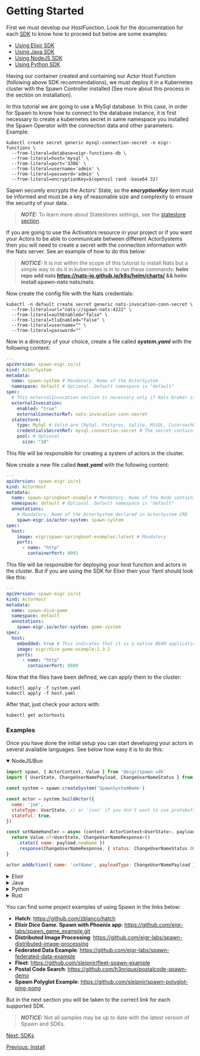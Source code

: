 # Getting Started

First we must develop our HostFunction. Look for the documentation for each [SDK](sdks.md) to know how to proceed but below are some examples:

- [Using Elixir SDK](./spawn_sdk/spawn_sdk#installation)
- [Using Java SDK](https://github.com/eigr/spawn-java-std-sdk#getting-started)
- [Using NodeJS SDK](https://github.com/eigr/spawn-node-sdk#installation)
- [Using Python SDK](https://github.com/eigr/spawn-python-sdk#getting-started)

Having our container created and containing our Actor Host Function (following above SDK recommendations), we must deploy
it in a Kubernetes cluster with the Spawn Controller installed (See more about this
process in the section on installation).

In this tutorial we are going to use a MySql database. In this case, in order for Spawn to know how to connect to the database instance, it is first necessary to create a kubernetes secret in same namespace you installed the Spawn Operator with the connection data and other parameters. Example:

```shell
kubectl create secret generic mysql-connection-secret -n eigr-functions \
  --from-literal=database=eigr-functions-db \
  --from-literal=host='mysql' \
  --from-literal=port='3306' \
  --from-literal=username='admin' \
  --from-literal=password='admin' \
  --from-literal=encryptionKey=$(openssl rand -base64 32)
```

Sapwn securely encrypts the Actors' State, so the **_encryptionKey_** item must be informed and must be a key of reasonable size and complexity to ensure the security of your data.

> **_NOTE:_** To learn more about Statestores settings, see the [statestore section](statestores.md).

If you are going to use the Activators resource in your project or if you want your Actors to be able to communicate between different ActorSystems then you will need to create a secret with the connection information with the Nats server. See an example of how to do this below:

> **_NOTICE:_** It is not within the scope of this tutorial to install Nats but a simple way to do it in kubernetes is in to run these commands: **helm repo add nats https://nats-io.github.io/k8s/helm/charts/ && helm install spawn-nats nats/nats**.

Now create the config file with the Nats credentials:

```
kubectl -n default create secret generic nats-invocation-conn-secret \
  --from-literal=url="nats://spawn-nats:4222" \
  --from-literal=authEnabled="false" \
  --from-literal=tlsEnabled="false" \
  --from-literal=username="" \
  --from-literal=password=""
```

Now in a directory of your choice, create a file called **_system.yaml_** with the following content:

```yaml
---
apiVersion: spawn-eigr.io/v1
kind: ActorSystem
metadata:
  name: spawn-system # Mandatory. Name of the ActorSystem
  namespace: default # Optional. Default namespace is "default"
spec:
  # This externalInvocation section is necessary only if Nats broker is used in your project.
  externalInvocation:
    enabled: "true"
    externalConnectorRef: nats-invocation-conn-secret
  statestore:
    type: MySql # Valid are [MySql, Postgres, Sqlite, MSSQL, CockroachDB]
    credentialsSecretRef: mysql-connection-secret # The secret containing connection params created in the previous step.
    pool: # Optional
      size: "10"
```

This file will be responsible for creating a system of actors in the cluster.

Now create a new file called **_host.yaml_** with the following content:

```yaml
---
apiVersion: spawn-eigr.io/v1
kind: ActorHost
metadata:
  name: spawn-springboot-example # Mandatory. Name of the Node containing Actor Host Functions
  namespace: default # Optional. Default namespace is "default"
  annotations:
    # Mandatory. Name of the ActorSystem declared in ActorSystem CRD
    spawn-eigr.io/actor-system: spawn-system
spec:
  host:
    image: eigr/spawn-springboot-examples:latest # Mandatory
    ports:
      - name: "http"
        containerPort: 8091
```

This file will be responsible for deploying your host function and actors in the cluster.
But if you are using the SDK for Elixir then your Yaml should look like this:

```yaml
---
apiVersion: spawn-eigr.io/v1
kind: ActorHost
metadata:
  name: spawn-dice-game
  namespace: default
  annotations:
    spawn-eigr.io/actor-system: game-system
spec:
  host:
    embedded: true # This indicates that it is a native BEAM application and therefore does not need a sidecar proxy attached.
    image: eigr/dice-game-example:1.3.2
    ports:
      - name: "http"
        containerPort: 8800
```

Now that the files have been defined, we can apply them to the cluster:

```shell
kubectl apply -f system.yaml
kubectl apply -f host.yaml
```

After that, just check your actors with:

```shell
kubectl get actorhosts
```

### Examples

Once you have done the initial setup you can start developing your actors in several available languages. See below how easy it is to do this:

<details open>
  <summary>NodeJS/Bun</summary>

  ```js
  import spawn, { ActorContext, Value } from '@eigr/spawn-sdk'
  import { UserState, ChangeUserNamePayload, ChangeUserNameStatus } from 'src/protos/examples/user_example'

  const system = spawn.createSystem('SpawnSystemName')

  const actor = system.buildActor({
    name: 'joe',
    stateType: UserState, // or 'json' if you don't want to use protobufs
    stateful: true,
  })

  const setNameHandler = async (context: ActorContext<UserState>, payload: ChangeUserNamePayload) => {
    return Value.of<UserState, ChangeUserNameResponse>()
      .state({ name: payload.newName })
      .response(ChangeUserNameResponse, { status: ChangeUserNameStatus.OK })
  }

  actor.addAction({ name: 'setName', payloadType: ChangeUserNamePayload }, setNameHandler)
  ```
</details>

<details>
  <summary>Elixir</summary>
  
  ```elixir
  defmodule SpawnSdkExample.Actors.MyActor do
    use SpawnSdk.Actor,
      name: "joe",
      kind: :named,
      stateful: true, 
      state_type: Io.Eigr.Spawn.Example.MyState, # or :json if you don't care about protobuf types
    
    require Logger
    alias Io.Eigr.Spawn.Example.{MyState, MyBusinessMessage}

    action "Sum", fn %Context{state: state} = ctx, %MyBusinessMessage{value: value} = data ->
      Logger.info("Received Request: #{inspect(data)}. Context: #{inspect(ctx)}")
      new_value = if is_nil(state), do: value, else: (state.value || 0) + value

      Value.of(%MyBusinessMessage{value: new_value}, %MyState{value: new_value})
    end
  end
  ```
</details>

<details>
  <summary>Java</summary>
  
  ```java
  package io.eigr.spawn.java.demo;

  import io.eigr.spawn.api.actors.Value;
  import io.eigr.spawn.api.actors.ActorContext;
  import io.eigr.spawn.api.actors.annotations.Action;
  import io.eigr.spawn.api.actors.annotations.stateful.StatefulNamedActor;
  import io.eigr.spawn.java.demo.domain.Domain;
  import org.slf4j.Logger;
  import org.slf4j.LoggerFactory;

  @StatefulNamedActor(name = "joe", stateType = Domain.JoeState.class)
  public class Joe {
    private static final Logger log = LoggerFactory.getLogger(Joe.class);

    @Action
    public Value setLanguage(Domain.Request msg, ActorContext<Domain.JoeState> context) {
        log.info("Received invocation. Message: {}. Context: {}", msg, context);
        if (context.getState().isPresent()) {
          log.info("State is present and value is {}", context.getState().get());
        }

        return Value.at()
                .response(Domain.Reply.newBuilder()
                        .setResponse("Hello From Java")
                        .build())
                .state(updateState("erlang"))
                .reply();
    }

    private Domain.JoeState updateState(String language) {
        return Domain.JoeState.newBuilder()
                .addLanguages(language)
                .build();
    }
  }
  ```
</details>

<details>
  <summary>Python</summary>
  
  ```python
  from domain.domain_pb2 import JoeState, Request
  from spawn.eigr.functions.actors.api.actor import Actor
  from spawn.eigr.functions.actors.api.settings import ActorSettings
  from spawn.eigr.functions.actors.api.context import Context
  from spawn.eigr.functions.actors.api.value import Value

  actor = Actor(settings=ActorSettings(
      name="joe", stateful=True, channel="test"))


  @actor.action("setLanguage")
  def set_language(request: Request, ctx: Context) -> Value:
      new_state = None

      if not ctx.state:
          new_state = JoeState()
          new_state.languages.append("python")
      else:
          new_state = ctx.state

      return Value().state(new_state).noreply()
  ```
</details>

<details>
  <summary>Rust</summary>
  
  ```rust
  use spawn_examples::domain::domain::{Reply, Request, State};
  use spawn_rs::{value::Value, Context, Message};

  use log::info;

  pub fn set_language(msg: Message, ctx: Context) -> Value {
      info!("Actor msg: {:?}", msg);
      return match msg.body::<Request>() {
          Ok(request) => {
              let lang = request.language;
              info!("Setlanguage To: {:?}", lang);
              let mut reply = Reply::default();
              reply.response = lang;

              match &ctx.state::<State>() {
                  Some(state) => Value::new()
                      .state::<State>(&state.as_ref().unwrap(), "domain.State".to_string())
                      .response(&reply, "domain.Reply".to_string())
                      .to_owned(),
                  _ => Value::new()
                      .state::<State>(&State::default(), "domain.State".to_string())
                      .response(&reply, "domain.Reply".to_string())
                      .to_owned(),
              }
          }
          Err(_e) => Value::new()
              .state::<State>(&State::default(), "domain.State".to_string())
              .to_owned(),
      };
  }
  ```
</details>

You can find some project examples of using Spawn in the links below:

- **Hatch**: https://github.com/zblanco/hatch
- **Elixir Dice Game. Spawn with Phoenix app**: https://github.com/eigr-labs/spawn_game_example.git
- **Distributed Image Processing**: https://github.com/eigr-labs/spawn-distributed-image-processing
- **Federated Data Example**: https://github.com/eigr-labs/spawn-federated-data-example
- **Fleet**: https://github.com/sleipnir/fleet-spawn-example
- **Postal Code Search**: https://github.com/h3nrique/postalcode-spawn-demo
- **Spawn Polyglot Example**: https://github.com/sleipnir/spawn-polyglot-ping-pong

But in the next section you will be taken to the correct link for each supported SDK.

> **_NOTICE:_** Not all samples may be up to date with the latest version of Spawn and SDKs.

[Next: SDKs](sdks.md)

[Previous: Install](install.md)
